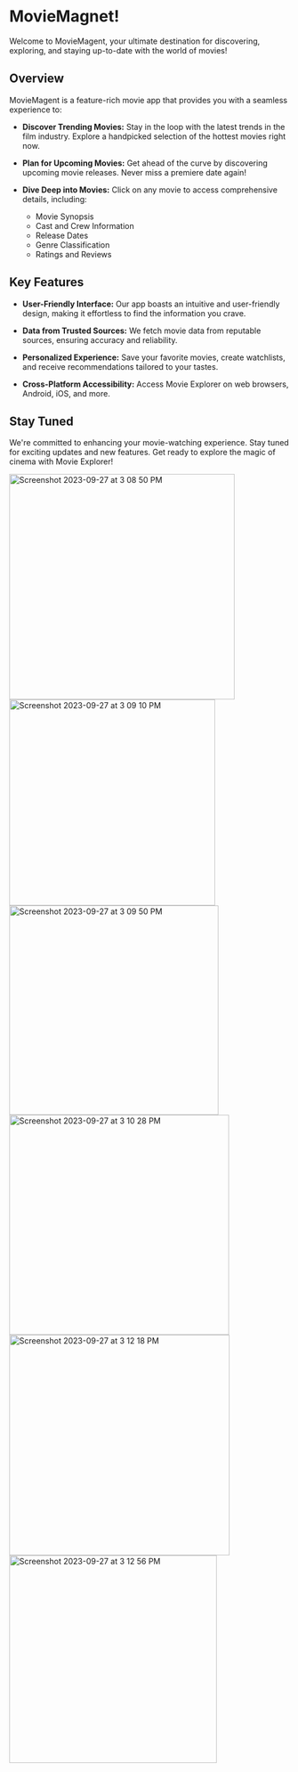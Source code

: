 # MovieMagnet!

Welcome to MovieMagent, your ultimate destination for discovering, exploring, and staying up-to-date with the world of movies!

## Overview

MovieMagent is a feature-rich movie app that provides you with a seamless experience to:

- **Discover Trending Movies:** Stay in the loop with the latest trends in the film industry. Explore a handpicked selection of the hottest movies right now.

- **Plan for Upcoming Movies:** Get ahead of the curve by discovering upcoming movie releases. Never miss a premiere date again!

- **Dive Deep into Movies:** Click on any movie to access comprehensive details, including:
  - Movie Synopsis
  - Cast and Crew Information
  - Release Dates
  - Genre Classification
  - Ratings and Reviews

## Key Features

- **User-Friendly Interface:** Our app boasts an intuitive and user-friendly design, making it effortless to find the information you crave.

- **Data from Trusted Sources:** We fetch movie data from reputable sources, ensuring accuracy and reliability.

- **Personalized Experience:** Save your favorite movies, create watchlists, and receive recommendations tailored to your tastes.

- **Cross-Platform Accessibility:** Access Movie Explorer on web browsers, Android, iOS, and more.

## Stay Tuned

We're committed to enhancing your movie-watching experience. Stay tuned for exciting updates and new features. Get ready to explore the magic of cinema with Movie Explorer!


<img width="405" alt="Screenshot 2023-09-27 at 3 08 50 PM" src="https://github.com/nikhilc523/MovieMagnet/assets/80596222/8a42d2fe-9645-4f41-8b25-ffd3f020e9ec">
<img width="370" alt="Screenshot 2023-09-27 at 3 09 10 PM" src="https://github.com/nikhilc523/MovieMagnet/assets/80596222/95d3668a-3bf2-4c9d-b2f6-225524758f54">
<img width="376" alt="Screenshot 2023-09-27 at 3 09 50 PM" src="https://github.com/nikhilc523/MovieMagnet/assets/80596222/72a1f29f-b36f-4901-93e1-b015a94ba149">
<img width="395" alt="Screenshot 2023-09-27 at 3 10 28 PM" src="https://github.com/nikhilc523/MovieMagnet/assets/80596222/bb1cb6a6-6102-467a-98c0-1849145bddf5">
<img width="396" alt="Screenshot 2023-09-27 at 3 12 18 PM" src="https://github.com/nikhilc523/MovieMagnet/assets/80596222/7db85941-9682-4d1f-b7b9-c36beb40126f">
<img width="373" alt="Screenshot 2023-09-27 at 3 12 56 PM" src="https://github.com/nikhilc523/MovieMagnet/assets/80596222/0a1ad385-4bd5-4f1b-afcc-d2607483c088">
